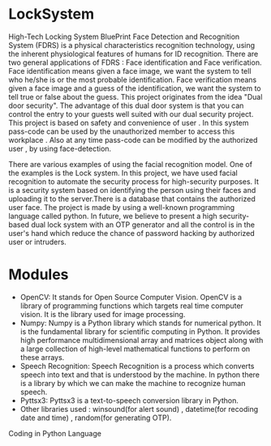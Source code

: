 # LockSystem
High-Tech Locking System BluePrint
Face Detection and Recognition System (FDRS) is a physical characteristics recognition technology, using the inherent physiological features of humans for ID recognition. There are two general applications of FDRS : Face identification and Face verification. 
Face identification means given a face image, we want the system to tell who he/she is or the most probable identification. 
Face verification means given a face image and a guess of the identification, we want the system to tell true or false about the guess.
This project originates from the idea "Dual door security". The advantage of this dual door system is that you can control the entry to your guests well suited with our dual security project.
This project is based on safety and convenience of user . In this system pass-code can be used by the unauthorized member to access this workplace . Also at any time pass-code can be modified by the authorized user , by using face-detection.

There are various examples of using the facial recognition model. One of the examples is the Lock system. In this project, we have used facial recognition to automate the security process for high-security purposes. It is a security system based on identifying the person using their faces and uploading it to the server.There is a database that contains the authorized user face. The project is made by using a well-known programming language called python. In future, we believe to present a high security-based dual lock system with an OTP generator and all the control is in the user's hand which reduce the chance of password hacking by authorized user or intruders.

# Modules
- OpenCV: It stands for Open Source Computer Vision. OpenCV is a library of programming functions which targets real time computer vision. It is the library used for image processing.
- Numpy: Numpy is a Python library which stands for numerical python. It is the fundamental library for scientific computing in Python. It provides high performance multidimensional array and matrices object along with a large collection of high-level mathematical functions to perform on these arrays.
- Speech Recognition: Speech Recognition is a process which converts speech into text and that is understood by the machine. In python there is a library by which we can make the machine to recognize human speech.
- Pyttsx3: Pyttsx3 is a text-to-speech conversion library in Python.
- Other libraries used :  winsound(for alert sound) , 
datetime(for recoding date and time) , 
random(for generating OTP).

 Coding in Python Language 



